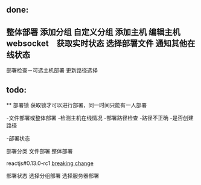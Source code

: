 ## done:
整体部署
添加分组
自定义分组
添加主机
编辑主机
websocket　获取实时状态
选择部署文件
通知其他在线状态
-
部署检查－可选主机部署
更新路径选择
## todo:

** 部署锁
获取锁才可以进行部署，同一时间只能有一人部署

-文件部署或整体部署
-检测主机在线情况
-部署路径检查
-路径不正确
-是否创建路径

-部署状态


部署分类
  文件部署
  整体部署

reactjs#0.13.0-rc1 [breaking change](http://facebook.github.io/react/blog/2015/02/24/react-v0.13-rc1.html)


部署状态
选择分组部署
选择服务器部署